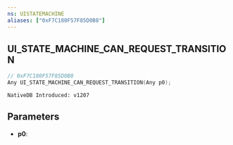 ```yaml
---
ns: UISTATEMACHINE
aliases: ["0xF7C180F57F85D0B8"]
---
```

## UI_STATE_MACHINE_CAN_REQUEST_TRANSITION

```c
// 0xF7C180F57F85D0B8
Any UI_STATE_MACHINE_CAN_REQUEST_TRANSITION(Any p0);
```

```
NativeDB Introduced: v1207
```

## Parameters
* **p0**:
